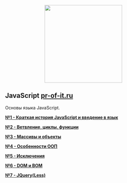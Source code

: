 <p align="center"><img src="http://pr-of-it.ru/public/courses/images/javascript-logo-whitebg.png" width="250"></p>

## JavaScript [pr-of-it.ru](http://pr-of-it.ru/courses/js-1.html)
 Основы языка JavaScript.

**[№1 - Краткая история JavaScript и введение в язык](https://github.com/skiphog/profit-js/blob/master/1.js)**

**[№2 - Ветвление, циклы, функции](https://github.com/skiphog/profit-js/blob/master/2.js)**

**[№3 - Массивы и объекты](https://github.com/skiphog/profit-js/blob/master/3.js)**

**[№4 - Особенности ООП](https://github.com/skiphog/profit-js/blob/master/work-4.md)**

**[№5 - Исключения](https://github.com/skiphog/profit-js/blob/master/work-5.md)**

**[№6 - DOM и BOM](https://github.com/skiphog/profit-js/blob/master/6.html)**

**[№7 - JQuery(Less)](https://github.com/skiphog/profit-js/blob/master/7.html)**